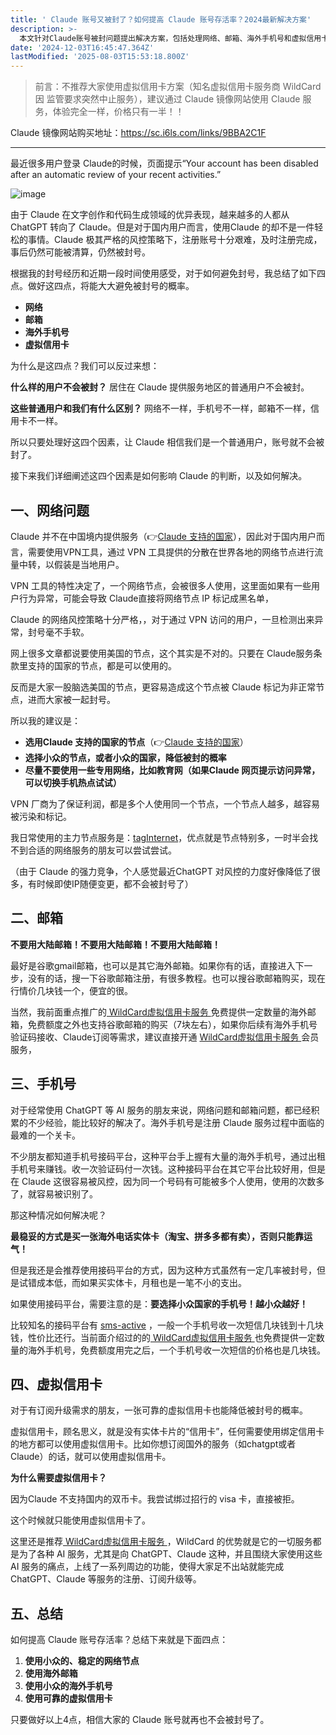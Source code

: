```yaml
---
title: ' Claude 账号又被封了？如何提高 Claude 账号存活率？2024最新解决方案'
description: >-
  本文针对Claude账号被封问题提出解决方案，包括处理网络、邮箱、海外手机号和虚拟信用卡四个因素，建议选择合适的VPN节点、使用海外邮箱和手机号，以及考虑使用虚拟信用卡降低被封概率。
date: '2024-12-03T16:45:47.364Z'
lastModified: '2025-08-03T15:53:18.800Z'
---
```

> 前言：不推荐大家使用虚拟信用卡方案（知名虚拟信用卡服务商 WildCard 因 监管要求突然中止服务），建议通过 Claude 镜像网站使用 Claude 服务，体验完全一样，价格只有一半！！

Claude 镜像网站购买地址：https://sc.i6ls.com/links/9BBA2C1F

-------------------------------

最近很多用户登录 Claude的时候，页面提示“Your account has been disabled after an automatic review of your recent activities.”

​![image](https://tjjsjwhj-blog.oss-cn-beijing.aliyuncs.com/hexo/202412040041266.png)​

由于 Claude 在文字创作和代码生成领域的优异表现，越来越多的人都从 ChatGPT 转向了 Claude。但是对于国内用户而言，使用Claude 的却不是一件轻松的事情。Claude 极其严格的风控策略下，注册账号十分艰难，及时注册完成，事后仍然可能被清算，仍然被封号。

根据我的封号经历和近期一段时间使用感受，对于如何避免封号，我总结了如下四点。做好这四点，将能大大避免被封号的概率。

* **网络**
* **邮箱**
* **海外手机号**
* **虚拟信用卡**

为什么是这四点？我们可以反过来想：

**什么样的用户不会被封？** 居住在 Claude 提供服务地区的普通用户不会被封。

**这些普通用户和我们有什么区别？** 网络不一样，手机号不一样，邮箱不一样，信用卡不一样。

所以只要处理好这四个因素，让 Claude 相信我们是一个普通用户，账号就不会被封了。

接下来我们详细阐述这四个因素是如何影响 Claude 的判断，以及如何解决。

## 一、网络问题

Claude 并不在中国境内提供服务（👉[Claude 支持的国家](https://support.anthropic.com/zh-CN/articles/8461763-%E6%88%91%E5%9C%A8%E5%93%AA%E9%87%8C%E5%8F%AF%E4%BB%A5%E8%AE%BF%E9%97%AEclaude-ai)），因此对于国内用户而言，需要使用VPN工具，通过 VPN 工具提供的分散在世界各地的网络节点进行流量中转，以假装是当地用户。

VPN 工具的特性决定了，一个网络节点，会被很多人使用，这里面如果有一些用户行为异常，可能会导致 Claude直接将网络节点 IP 标记成黑名单，

Claude 的网络风控策略十分严格，，对于通过 VPN 访问的用户，一旦检测出来异常，封号毫不手软。

网上很多文章都说要使用美国的节点，这个其实是不对的。只要在 Claude服务条款里支持的国家的节点，都是可以使用的。

反而是大家一股脑选美国的节点，更容易造成这个节点被 Claude 标记为非正常节点，进而大家被一起封号。

所以我的建议是：

* **选用Claude 支持的国家的节点**（👉[Claude 支持的国家](https://support.anthropic.com/zh-CN/articles/8461763-%E6%88%91%E5%9C%A8%E5%93%AA%E9%87%8C%E5%8F%AF%E4%BB%A5%E8%AE%BF%E9%97%AEclaude-ai)）
* **选择小众的节点，或者小众的国家，降低被封的概率**
* **尽量不要使用一些专用网络，比如教育网（如果Claude 网页提示访问异常，可以切换手机热点试试）**

VPN 厂商为了保证利润，都是多个人使用同一个节点，一个节点人越多，越容易被污染和标记。

我日常使用的主力节点服务是：[tagInternet](https://tagss05.pro/#/auth/xtv5RwKr)，优点就是节点特别多，一时半会找不到合适的网络服务的朋友可以尝试尝试。

（由于 Claude 的强力竞争，个人感觉最近ChatGPT 对风控的力度好像降低了很多，有时候即使IP随便变更，都不会被封号了）

## 二、邮箱

**不要用大陆邮箱！不要用大陆邮箱！不要用大陆邮箱！**

最好是谷歌gmail邮箱，也可以是其它海外邮箱。如果你有的话，直接进入下一步，没有的话，搜一下谷歌邮箱注册，有很多教程。也可以搜谷歌邮箱购买，现在行情价几块钱一个，便宜的很。

当然，我前面重点推广的[ WildCard虚拟信用卡服务 ](https://yeka.ai/i/GPTXYZ)免费提供一定数量的海外邮箱，免费额度之外也支持谷歌邮箱的购买（7块左右），如果你后续有海外手机号验证码接收、Claude订阅等需求，建议直接开通 [ WildCard虚拟信用卡服务 ](https://yeka.ai/i/GPTXYZ)会员服务，

## 三、手机号

对于经常使用 ChatGPT 等 AI 服务的朋友来说，网络问题和邮箱问题，都已经积累的不少经验，能比较好的解决了。海外手机号是注册 Claude 服务过程中面临的最难的一个关卡。

不少朋友都知道手机号接码平台，这种平台手上握有大量的海外手机号，通过出租手机号来赚钱。收一次验证码付一次钱。这种接码平台在其它平台比较好用，但是在 Claude 这很容易被风控，因为同一个号码有可能被多个人使用，使用的次数多了，就容易被识别了。

那这种情况如何解决呢？

**最稳妥的方式是买一张海外电话实体卡（淘宝、拼多多都有卖），否则只能靠运气！**

但是我还是会推荐使用接码平台的方式，因为这种方式虽然有一定几率被封号，但是试错成本低，而如果买实体卡，月租也是一笔不小的支出。

如果使用接码平台，需要注意的是：**要选择小众国家的手机号！越小众越好！**

比较知名的接码平台有 [sms-active](https://sms-activate.guru/) ，一般一个手机号收一次短信几块钱到十几块钱，性价比还行。当前面介绍过的的[ WildCard虚拟信用卡服务 ](https://yeka.ai/i/GPTXYZ)也免费提供一定数量的海外手机号，免费额度用完之后，一个手机号收一次短信的价格也是几块钱。

## 四、虚拟信用卡

对于有订阅升级需求的朋友，一张可靠的虚拟信用卡也能降低被封号的概率。

虚拟信用卡，顾名思义，就是没有实体卡片的“信用卡”，任何需要使用绑定信用卡的地方都可以使用虚拟信用卡。比如你想订阅国外的服务（如chatgpt或者Claude）的话，就可以使用虚拟信用卡。

**为什么需要虚拟信用卡？**

因为Claude 不支持国内的双币卡。我尝试绑过招行的 visa 卡，直接被拒。

这个时候就只能使用虚拟信用卡了。

这里还是推荐[ WildCard虚拟信用卡服务 ](https://yeka.ai/i/GPTXYZ)，WildCard 的优势就是它的一切服务都是为了各种 AI 服务，尤其是向 ChatGPT、Claude 这种，并且围绕大家使用这些 AI 服务的痛点，上线了一系列周边的功能，使得大家足不出站就能完成 ChatGPT、Claude 等服务的注册、订阅升级等。

## 五、总结

如何提高 Claude 账号存活率？总结下来就是下面四点：

1. **使用小众的、稳定的网络节点**
2. **使用海外邮箱**
3. **使用小众的海外手机号**
4. **使用可靠的虚拟信用卡**

只要做好以上4点，相信大家的 Claude 账号就再也不会被封号了。
